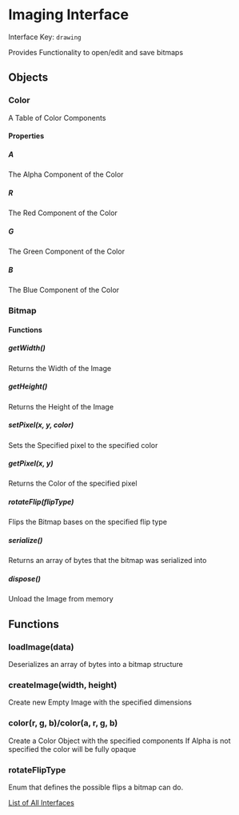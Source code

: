 # Imaging Interface

Interface Key: `drawing`

Provides Functionality to open/edit and save bitmaps

## Objects

### Color
A Table of Color Components

#### Properties

##### A
The Alpha Component of the Color

##### R
The Red Component of the Color

##### G
The Green Component of the Color

##### B
The Blue Component of the Color

### Bitmap

#### Functions

##### getWidth()
Returns the Width of the Image

##### getHeight()
Returns the Height of the Image

##### setPixel(x, y, color)
Sets the Specified pixel to the specified color

##### getPixel(x, y)
Returns the Color of the specified pixel

##### rotateFlip(flipType)
Flips the Bitmap bases on the specified flip type

##### serialize()
Returns an array of bytes that the bitmap was serialized into

##### dispose()
Unload the Image from memory

## Functions

### loadImage(data)
Deserializes an array of bytes into a bitmap structure

### createImage(width, height)
Create new Empty Image with the specified dimensions

### color(r, g, b)/color(a, r, g, b)
Create a Color Object with the specified components
If Alpha is not specified the color will be fully opaque

### rotateFlipType
Enum that defines the possible flips a bitmap can do.


[List of All Interfaces](./Interfaces.md)